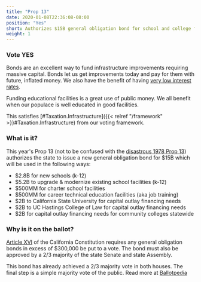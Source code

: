 ```yaml
---
title: "Prop 13"
date: 2020-01-08T22:36:08-08:00
position: "Yes"
short: Authorizes $15B general obligation bond for school and college facilities.
weight: 1
---
```


### Vote YES

Bonds are an excellent way to fund infrastructure improvements requiring massive
capital. Bonds let us get improvements today and pay for them with future,
inflated money. We also have the benefit of having [very low interest rates](https://california.municipalbonds.com/bonds/yield_curve/).

Funding educational facilities is a great use of public money. We all benefit
when our populace is well educated in good facilities.

This satisfies [#Taxation.Infrastructure]({{< relref "/framework" >}}#Taxation.Infrastructure)
from our voting framework.

### What is it?

This year's Prop 13 (not to be confused with the [disastrous 1978 Prop 13](https://en.wikipedia.org/wiki/1978_California_Proposition_13))
authorizes the state to issue a new general obligation bond for $15B which will
be used in the following ways:

* $2.8B for new schools (k-12)
* $5.2B to upgrade & modernize existing school facilities (k-12)
* $500MM for charter school facilities
* $500MM for career technical education facilities (aka job training)
* $2B to California State University for capital outlay financing needs
* $2B to UC Hastings College of Law for capital outlay financing needs
* $2B for capital outlay financing needs for community colleges statewide


### Why is it on the ballot?

[Article XVI](https://ballotpedia.org/Article_XVI,_California_Constitution#Section_1)
of the California Constitution requires any general obligation bonds in excess
of $300,000 be put to a vote. The bond must also be approved by a 2/3 majority
of the state Senate and state Assembly.

This bond has already achieved a 2/3 majority vote in both houses. The final
step is a simple majority vote of the public. Read more at [Ballotpedia](https://ballotpedia.org/California_Proposition_13,_School_and_College_Facilities_Bond_(March_2020)#Path_to_the_ballot)
